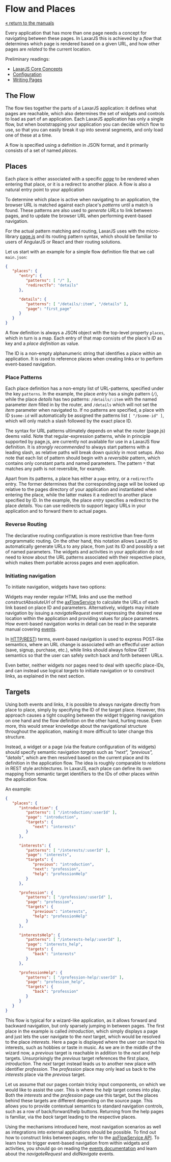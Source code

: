 # Flow and Places

[« return to the manuals](index.md)

Every application that has more than one page needs a concept for navigating between these pages.
In LaxarJS this is achieved by a *flow* that determines which page is rendered based on a given URL, and how other pages are *related* to the current location.

Preliminary readings:

* [LaxarJS Core Concepts](../concepts.md)
* [Configuration](configuration.md)
* [Writing Pages](writing_pages.md)

## The Flow

The flow ties together the parts of a LaxarJS application: it defines what pages are reachable, which also determines the set of widgets and controls to load as part of an application.
Each LaxarJS application has only a single flow, but when bootstrapping your application you can decide which flow to use, so that you can easily break it up into several segments, and only load one of these at a time.

A flow is specified using a definition in JSON format, and it primarily consists of a set of named *places*.


## Places

Each place is either associated with a specific *[page](./writing_pages.md)* to be rendered when entering that place, or it is a redirect to another place.
A flow is also a natural entry point to your application

To determine which place is active when navigating to an application, the browser URL is matched against each place's *patterns* until a match is found.
These patterns are also used to *generate URLs* to link between pages, and to update the browser URL when performing event-based navigation.

For the actual pattern matching and routing, LaxarJS uses with the micro-library [page.js](http://visionmedia.github.io/page.js/) and its routing pattern syntax, which should be familiar to users of AngularJS or React and their routing solutions.

Let us start with an example for a simple flow definition file that we call `main.json`:

```JSON
{
   "places": {
      "entry": {
         "patterns": [ "/" ],
         "redirectTo": "details"
      },

      "details": {
         "patterns": [ "/details/:item", "/details" ],
         "page": "first_page"
      }
   }
}
```

A flow definition is always a JSON object with the top-level property `places`, which in turn is a map.
Each entry of that map consists of the place's *ID* as key and a *place definition* as value.

The ID is a non-empty alphanumeric string that identifies a place within an application.
It is used to reference places when creating links or to perform event-based navigation.


### Place Patterns

Each place definition has a non-empty list of URL-patterns, specified under the key `patterns`.
In the example, the place *entry* has a single pattern (`/`), while the place *details* has two patterns: `/details/:item` with the named parameter *item* filled in by the router, and `/details` which will not set the *item* parameter when navigated to.
If no patterns are specified, a place with ID `$some-id` will automatically be assigned the patterns list `[ "/$some-id" ]`, which will only match a slash followed by the exact place ID.

The syntax for URL patterns ultimately depends on what the router (page.js) deems valid.
Note that regular-expression patterns, while in principle supported by page.js, are currently not available for use in a LaxarJS flow definition.
It is *strongly recommended* to always start patterns with a leading slash, as relative paths will break down quickly in most setups.
Also note that each list of pattern should begin with a *reversible* pattern, which contains only constant parts and named parameters.
The pattern `*` that matches any path is not reversible, for example.

Apart from its patterns, a place has either a `page` entry, or a `redirectTo` entry.
The former determines that the corresponding page will be looked up relative to the pages directory of your application and instantiated when entering the place, while the latter makes it a redirect to another place specified by ID.
In the example, the place *entry* specifies a redirect to the place *details*.
You can use redirects to support legacy URLs in your application and to forward them to actual pages.


### Reverse Routing

The declarative routing configuration is more restrictive than free-form programmatic routing.
On the other hand, this notation allows LaxarJS to automatically generate URLs to any place, from just its ID and possibly a set of named parameters.
The widgets and activities in your application do not need to know about the URL patterns associated with their respective place, which makes them portable across pages and even application.


### Initiating navigation

To initiate navigation, widgets have two options:

Widgets may render regular HTML links and use the method *constructAbsoluteUrl* of the [axFlowService](./widget_services.md#axFlowService) to calculate the URLs of each link based on place ID and parameters.
Alternatively, widgets may initiate navigation by issuing a *navigateRequest* event expressing the desired new location within the application and providing values for place parameters.
How event-based navigation works in detail can be read in the separate manual covering [events](events.md).

In [HTTP/REST](http://en.wikipedia.org/wiki/Representational_state_transfer)) terms, event-based navigation is used to express POST-like semantics, where an URL change is associated with an effectful user action (save, signup, purchase, etc.), while links should always follow GET semantics so that the user can safely switch back and forth between URLs.

Even better, neither widgets nor pages need to deal with specific place-IDs, and can instead use logical *targets* to initiate navigation or to construct links, as explained in the next section.


## Targets

Using both events and links, it is possible to always navigate directly from place to place, simply by specifying the ID of the target place.
However, this approach causes a tight coupling between the widget triggering navigation on one hand and the flow definition on the other hand, hurting reuse.
Even more, this would smear knowledge about the navigational structure throughout the application,  making it more difficult to later change this structure.

Instead, a widget or a page (via the feature configuration of its widgets) should specify semantic navigation *targets* such as *"next", "previous", "details"*, which are then resolved based on the current place and its definition in the application flow.
The idea is roughly comparable to *relations* in REST style architectures.
In LaxarJS, each place can define its own mapping from semantic target identifiers to the IDs of other places within the application flow.

An example:

```JSON
{
   "places": {
      "introduction": {
         "patterns": [ "/introduction/:userId" ],
         "page": "introduction",
         "targets": {
            "next": "interests"
         }
      },

      "interests": {
         "patterns": [ "/interests/:userId" ],
         "page": "interests",
         "targets": {
            "previous": "introduction",
            "next": "profession",
            "help": "professionHelp"
         }
      },

      "profession": {
         "patterns": [ "/profession/:userId" ],
         "page": "profession",
         "targets": {
            "previous": "interests",
            "help": "professionHelp"
         }
      },

      "interestsHelp": {
         "patterns": [ "/interests-help/:userId" ],
         "page": "interests_help",
         "targets": {
            "back": "interests"
         }
      },

      "professionHelp": {
         "patterns": [ "/profession-help/:userId" ],
         "page": "profession_help",
         "targets": {
            "back": "profession"
         }
      }
   }
}
```

This flow is typical for a wizard-like application, as it allows forward and backward navigation, but only sparsely jumping in between pages.
The first place in the example is called *introduction*, which simply displays a page and just lets the user navigate to the *next* target, which would be resolved to the place *interests*.
Here a page is displayed where the user can input his interests, such as hobbies or taste in music.
As we are in the middle of the wizard now, a *previous* target is reachable in addition to the *next* and *help* targets.
Unsurprisingly the *previous* target references the first place, *introduction*.
The *next* target instead leads us to another new place with identifier *profession*.
The *profession* place may only lead us back to the *interests* place via the *previous* target.

Let us assume that our pages contain tricky input components, on which we would like to assist the user.
This is where the *help* target comes into play.
Both the *interests* and the *profession* page use this target, but the places behind these targets are different depending on the source page.
This allows you to provide contextual semantics to standard navigation controls, such as a row of back/forward/help buttons.
Returning from the help pages is familiar, via the *back* target leading to the respective places.

Using the mechanisms introduced here, most navigation scenarios as well as integrations into external applications should be possible.
To find out how to construct links between pages, refer to the [axFlowService API](../api/services.md).
To learn how to trigger event-based navigation from within widgets and activities, you should go on reading the [events documentation](events.md) and learn about the *navigateRequest* and *didNavigate* events.
